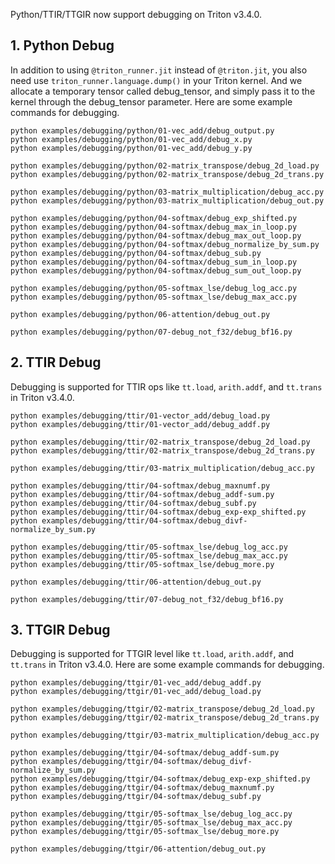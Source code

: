 Python/TTIR/TTGIR now support debugging on Triton v3.4.0.

## 1. Python Debug

In addition to using `@triton_runner.jit` instead of `@triton.jit`, you also need use `triton_runner.language.dump()` in your Triton kernel. And we allocate a temporary tensor called debug_tensor, and simply pass it to the kernel through the debug_tensor parameter. Here are some example commands for debugging.

```shell
python examples/debugging/python/01-vec_add/debug_output.py
python examples/debugging/python/01-vec_add/debug_x.py
python examples/debugging/python/01-vec_add/debug_y.py

python examples/debugging/python/02-matrix_transpose/debug_2d_load.py
python examples/debugging/python/02-matrix_transpose/debug_2d_trans.py

python examples/debugging/python/03-matrix_multiplication/debug_acc.py
python examples/debugging/python/03-matrix_multiplication/debug_out.py

python examples/debugging/python/04-softmax/debug_exp_shifted.py
python examples/debugging/python/04-softmax/debug_max_in_loop.py
python examples/debugging/python/04-softmax/debug_max_out_loop.py
python examples/debugging/python/04-softmax/debug_normalize_by_sum.py
python examples/debugging/python/04-softmax/debug_sub.py
python examples/debugging/python/04-softmax/debug_sum_in_loop.py
python examples/debugging/python/04-softmax/debug_sum_out_loop.py

python examples/debugging/python/05-softmax_lse/debug_log_acc.py
python examples/debugging/python/05-softmax_lse/debug_max_acc.py

python examples/debugging/python/06-attention/debug_out.py

python examples/debugging/python/07-debug_not_f32/debug_bf16.py
```

## 2. TTIR Debug

Debugging is supported for TTIR ops like `tt.load`, `arith.addf`, and `tt.trans` in Triton v3.4.0.

```shell
python examples/debugging/ttir/01-vector_add/debug_load.py
python examples/debugging/ttir/01-vector_add/debug_addf.py

python examples/debugging/ttir/02-matrix_transpose/debug_2d_load.py
python examples/debugging/ttir/02-matrix_transpose/debug_2d_trans.py

python examples/debugging/ttir/03-matrix_multiplication/debug_acc.py

python examples/debugging/ttir/04-softmax/debug_maxnumf.py
python examples/debugging/ttir/04-softmax/debug_addf-sum.py
python examples/debugging/ttir/04-softmax/debug_subf.py
python examples/debugging/ttir/04-softmax/debug_exp-exp_shifted.py
python examples/debugging/ttir/04-softmax/debug_divf-normalize_by_sum.py

python examples/debugging/ttir/05-softmax_lse/debug_log_acc.py
python examples/debugging/ttir/05-softmax_lse/debug_max_acc.py
python examples/debugging/ttir/05-softmax_lse/debug_more.py

python examples/debugging/ttir/06-attention/debug_out.py

python examples/debugging/ttir/07-debug_not_f32/debug_bf16.py
```

## 3. TTGIR Debug

Debugging is supported for TTGIR level like `tt.load`, `arith.addf`, and `tt.trans` in Triton v3.4.0. Here are some example commands for debugging.

```shell
python examples/debugging/ttgir/01-vec_add/debug_addf.py
python examples/debugging/ttgir/01-vec_add/debug_load.py

python examples/debugging/ttgir/02-matrix_transpose/debug_2d_load.py
python examples/debugging/ttgir/02-matrix_transpose/debug_2d_trans.py

python examples/debugging/ttgir/03-matrix_multiplication/debug_acc.py

python examples/debugging/ttgir/04-softmax/debug_addf-sum.py
python examples/debugging/ttgir/04-softmax/debug_divf-normalize_by_sum.py
python examples/debugging/ttgir/04-softmax/debug_exp-exp_shifted.py
python examples/debugging/ttgir/04-softmax/debug_maxnumf.py
python examples/debugging/ttgir/04-softmax/debug_subf.py

python examples/debugging/ttgir/05-softmax_lse/debug_log_acc.py
python examples/debugging/ttgir/05-softmax_lse/debug_max_acc.py
python examples/debugging/ttgir/05-softmax_lse/debug_more.py

python examples/debugging/ttgir/06-attention/debug_out.py
```

